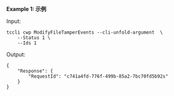 **Example 1: 示例**



Input: 

```
tccli cwp ModifyFileTamperEvents --cli-unfold-argument  \
    --Status 1 \
    --Ids 1
```

Output: 
```
{
    "Response": {
        "RequestId": "c741a4fd-776f-499b-85a2-7bc70fd5b92s"
    }
}
```

